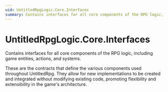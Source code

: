 ```yaml
---
uid: UntitledRpgLogic.Core.Interfaces
summary: Contains interfaces for all core components of the RPG logic, including game entities, actions, and systems.
---
```


# UntitledRpgLogic.Core.Interfaces

Contains interfaces for all core components of the RPG logic, including game entities, actions, and systems. 

These are the contracts that define the various components used throughout UntitledRpg. They allow for new implementations to be created
and integrated without modifying existing code, promoting flexibility and extensibility in the game's architecture.
